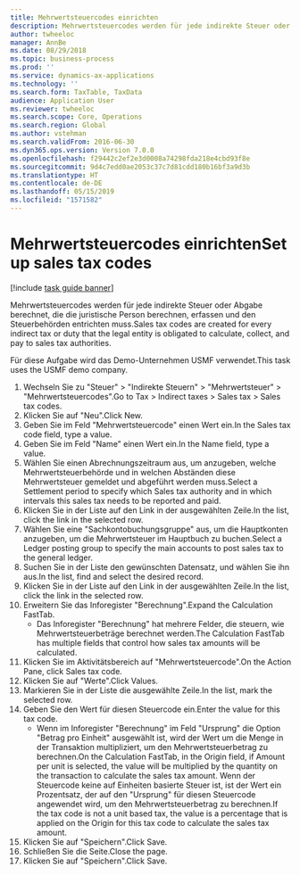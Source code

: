 ```yaml
---
title: Mehrwertsteuercodes einrichten
description: Mehrwertsteuercodes werden für jede indirekte Steuer oder Abgabe berechnet, die die juristische Person berechnen, erfassen und den Steuerbehörden entrichten muss.
author: twheeloc
manager: AnnBe
ms.date: 08/29/2018
ms.topic: business-process
ms.prod: ''
ms.service: dynamics-ax-applications
ms.technology: ''
ms.search.form: TaxTable, TaxData
audience: Application User
ms.reviewer: twheeloc
ms.search.scope: Core, Operations
ms.search.region: Global
ms.author: vstehman
ms.search.validFrom: 2016-06-30
ms.dyn365.ops.version: Version 7.0.0
ms.openlocfilehash: f29442c2ef2e3d0008a74298fda218e4cbd93f8e
ms.sourcegitcommit: 9d4c7edd0ae2053c37c7d81cdd180b16bf3a9d3b
ms.translationtype: HT
ms.contentlocale: de-DE
ms.lasthandoff: 05/15/2019
ms.locfileid: "1571582"
---
```

# <a name="set-up-sales-tax-codes"></a><span data-ttu-id="3ac41-103">Mehrwertsteuercodes einrichten</span><span class="sxs-lookup"><span data-stu-id="3ac41-103">Set up sales tax codes</span></span>

[!include [task guide banner](../../includes/task-guide-banner.md)]

<span data-ttu-id="3ac41-104">Mehrwertsteuercodes werden für jede indirekte Steuer oder Abgabe berechnet, die die juristische Person berechnen, erfassen und den Steuerbehörden entrichten muss.</span><span class="sxs-lookup"><span data-stu-id="3ac41-104">Sales tax codes are created for every indirect tax or duty that the legal entity is obligated to calculate, collect, and pay to sales tax authorities.</span></span>

<span data-ttu-id="3ac41-105">Für diese Aufgabe wird das Demo-Unternehmen USMF verwendet.</span><span class="sxs-lookup"><span data-stu-id="3ac41-105">This task uses the USMF demo company.</span></span>



1. <span data-ttu-id="3ac41-106">Wechseln Sie zu "Steuer" > "Indirekte Steuern" > "Mehrwertsteuer" > "Mehrwertsteuercodes".</span><span class="sxs-lookup"><span data-stu-id="3ac41-106">Go to Tax > Indirect taxes > Sales tax > Sales tax codes.</span></span>
2. <span data-ttu-id="3ac41-107">Klicken Sie auf "Neu".</span><span class="sxs-lookup"><span data-stu-id="3ac41-107">Click New.</span></span>
3. <span data-ttu-id="3ac41-108">Geben Sie im Feld "Mehrwertsteuercode" einen Wert ein.</span><span class="sxs-lookup"><span data-stu-id="3ac41-108">In the Sales tax code field, type a value.</span></span>
4. <span data-ttu-id="3ac41-109">Geben Sie im Feld "Name" einen Wert ein.</span><span class="sxs-lookup"><span data-stu-id="3ac41-109">In the Name field, type a value.</span></span>
5. <span data-ttu-id="3ac41-110">Wählen Sie einen Abrechnungszeitraum aus, um anzugeben, welche Mehrwertsteuerbehörde und in welchen Abständen diese Mehrwertsteuer gemeldet und abgeführt werden muss.</span><span class="sxs-lookup"><span data-stu-id="3ac41-110">Select a Settlement period to specify which Sales tax authority and in which intervals this sales tax needs to be reported and paid.</span></span>
6. <span data-ttu-id="3ac41-111">Klicken Sie in der Liste auf den Link in der ausgewählten Zeile.</span><span class="sxs-lookup"><span data-stu-id="3ac41-111">In the list, click the link in the selected row.</span></span>
7. <span data-ttu-id="3ac41-112">Wählen Sie eine "Sachkontobuchungsgruppe" aus, um die Hauptkonten anzugeben, um die Mehrwertsteuer im Hauptbuch zu buchen.</span><span class="sxs-lookup"><span data-stu-id="3ac41-112">Select a Ledger posting group to specify the main accounts to post sales tax to the general ledger.</span></span>
8. <span data-ttu-id="3ac41-113">Suchen Sie in der Liste den gewünschten Datensatz, und wählen Sie ihn aus.</span><span class="sxs-lookup"><span data-stu-id="3ac41-113">In the list, find and select the desired record.</span></span>
9. <span data-ttu-id="3ac41-114">Klicken Sie in der Liste auf den Link in der ausgewählten Zeile.</span><span class="sxs-lookup"><span data-stu-id="3ac41-114">In the list, click the link in the selected row.</span></span>
10. <span data-ttu-id="3ac41-115">Erweitern Sie das Inforegister "Berechnung".</span><span class="sxs-lookup"><span data-stu-id="3ac41-115">Expand the Calculation FastTab.</span></span>
    * <span data-ttu-id="3ac41-116">Das Inforegister "Berechnung" hat mehrere Felder, die steuern, wie Mehrwertsteuerbeträge berechnet werden.</span><span class="sxs-lookup"><span data-stu-id="3ac41-116">The Calculation FastTab has multiple fields that control how sales tax amounts will be calculated.</span></span>  
11. <span data-ttu-id="3ac41-117">Klicken Sie im Aktivitätsbereich auf "Mehrwertsteuercode".</span><span class="sxs-lookup"><span data-stu-id="3ac41-117">On the Action Pane, click Sales tax code.</span></span>
12. <span data-ttu-id="3ac41-118">Klicken Sie auf "Werte".</span><span class="sxs-lookup"><span data-stu-id="3ac41-118">Click Values.</span></span>
13. <span data-ttu-id="3ac41-119">Markieren Sie in der Liste die ausgewählte Zeile.</span><span class="sxs-lookup"><span data-stu-id="3ac41-119">In the list, mark the selected row.</span></span>
14. <span data-ttu-id="3ac41-120">Geben Sie den Wert für diesen Steuercode ein.</span><span class="sxs-lookup"><span data-stu-id="3ac41-120">Enter the value for this tax code.</span></span>
    * <span data-ttu-id="3ac41-121">Wenn im Inforegister "Berechnung" im Feld "Ursprung" die Option "Betrag pro Einheit" ausgewählt ist, wird der Wert um die Menge in der Transaktion multipliziert, um den Mehrwertsteuerbetrag zu berechnen.</span><span class="sxs-lookup"><span data-stu-id="3ac41-121">On the Calculation FastTab, in the Origin field, if Amount per unit is selected, the value will be multiplied by the quantity on the transaction to calculate the sales tax amount.</span></span>  <span data-ttu-id="3ac41-122">Wenn der Steuercode keine auf Einheiten basierte Steuer ist, ist der Wert ein Prozentsatz, der auf den "Ursprung" für diesen Steuercode angewendet wird, um den Mehrwertsteuerbetrag zu berechnen.</span><span class="sxs-lookup"><span data-stu-id="3ac41-122">If the tax code is not a unit based tax, the value is a percentage that is applied on the Origin for this tax code to calculate the sales tax amount.</span></span>     
15. <span data-ttu-id="3ac41-123">Klicken Sie auf "Speichern".</span><span class="sxs-lookup"><span data-stu-id="3ac41-123">Click Save.</span></span>
16. <span data-ttu-id="3ac41-124">Schließen Sie die Seite.</span><span class="sxs-lookup"><span data-stu-id="3ac41-124">Close the page.</span></span>
17. <span data-ttu-id="3ac41-125">Klicken Sie auf "Speichern".</span><span class="sxs-lookup"><span data-stu-id="3ac41-125">Click Save.</span></span>

